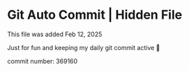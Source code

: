 # Git Auto Commit | Hidden File

This file was added Feb 12, 2025

Just for fun and keeping my daily git commit active 🤪

commit number: 369160
